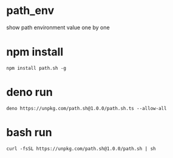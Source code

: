 # path_env
show path  environment value one by one


# npm install

```
npm install path.sh -g 
```

# deno run
``` 
deno https://unpkg.com/path.sh@1.0.0/path.sh.ts --allow-all
```

# bash run
```
curl -fsSL https://unpkg.com/path.sh@1.0.0/path.sh | sh
```
